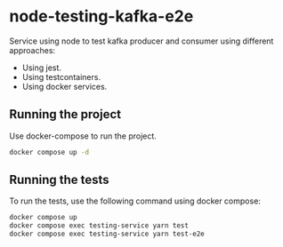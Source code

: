 # node-testing-kafka-e2e

Service using node to test kafka producer and consumer using different approaches: 

- Using jest.
- Using testcontainers.
- Using docker services.

## Running the project

Use docker-compose to run the project.

```bash
docker compose up -d
```

## Running the tests

To run the tests, use the following command using docker compose:

```bash
docker compose up
docker compose exec testing-service yarn test
docker compose exec testing-service yarn test-e2e
```
